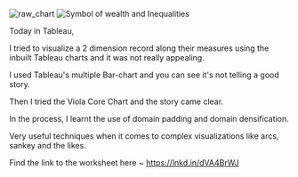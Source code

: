 ![raw_chart](https://github.com/barnascript/viola_core_chart/assets/142545558/b1d5ce55-6b03-4429-a647-e26076754aad)
![Symbol of wealth and Inequalities](https://github.com/barnascript/viola_core_chart/assets/142545558/332af57f-56db-49d8-9768-d35d8cf3d258)

Today in Tableau,

I tried to visualize a 2 dimension record along their measures using the inbuilt Tableau charts and it was not really appealing.

I used Tableau's multiple Bar-chart and you can see it's not telling a good story.

Then I tried the Viola Core Chart and the story came clear.

In the process, I learnt the use of domain padding and domain densification.

Very useful techniques when it comes to complex visualizations like arcs, sankey and the likes.

Find the link to the worksheet here ~ https://lnkd.in/dVA4BrWJ


